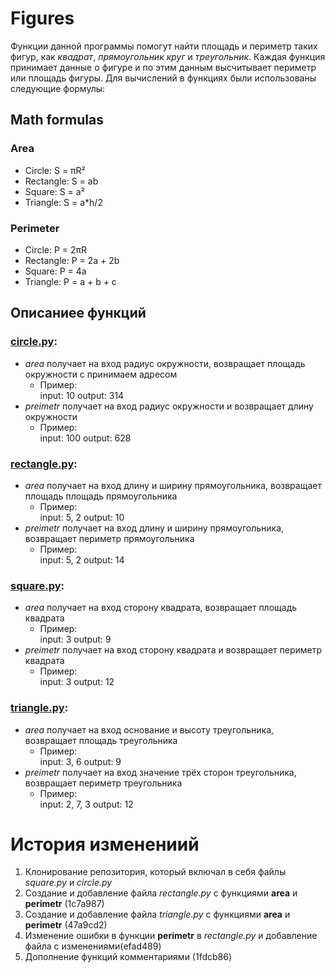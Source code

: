 # **Figures**
Функции данной программы помогут найти площадь и периметр таких фигур, как *квадрат*, *прямоугольник*
*круг* и *треугольник*.
Каждая функция принимает данные о фигуре и по этим данным высчитывает периметр или площадь фигуры.
Для вычислений в функциях были использованы следующие формулы:

## Math formulas
### Area
- Circle: S = πR²
- Rectangle: S = ab
- Square: S = a²
- Triangle: S = a*h/2

### Perimeter
- Circle: P = 2πR
- Rectangle: P = 2a + 2b
- Square: P = 4a
- Triangle: P = a + b + c



## Описаниее функций
### [circle.py](https://github.com/salt-caramel/geometric_lib/edit/labwork_2/docs/README.md):
- *area* получает на вход радиус окружности, возвращает площадь окружности с принимаем адресом
   - Пример:\
    input: 10    output: 314
- *preimetr* получает на вход радиус окружности и возвращает длину окружности
  - Пример:\
    input: 100      output: 628

### [rectangle.py](https://github.com/salt-caramel/geometric_lib/edit/labwork_2/docs/README.md):
- *area* получает на вход длину и ширину прямоугольника, возвращает площадь площадь прямоугольника 
  - Пример:\
    input: 5, 2        output: 10
- *preimetr* получает на вход длину и ширину прямоугольника, возвращает периметр прямоугольника
   - Пример:\
     input: 5, 2        output: 14

### [square.py](https://github.com/salt-caramel/geometric_lib/edit/labwork_2/docs/README.md):
- *area* получает на вход сторону квадрата, возвращает площадь квадрата
   - Пример:\
     input: 3    output: 9
- *preimetr* получает на вход сторону квадрата и возвращает периметр квадрата
   - Пример:\
     input: 3    output: 12

### [triangle.py](https://github.com/salt-caramel/geometric_lib/edit/labwork_2/docs/README.md):
- *area* получает на вход основание и высоту треугольника, возвращает площадь треугольника
   - Пример:\
     input: 3, 6        output: 9
- *preimetr* получает на вход значение трёх сторон треугольника, возвращает периметр треугольника
   - Пример:\
     input: 2, 7, 3        output: 12


# История изменениий

1. Клонирование репозитория, который включал в себя файлы *square.py* и *circle.py*
2. Создание и добавление файла *rectangle.py* с функциями **area** и **perimetr** (1c7a987)
3. Создание и добавление файла *triangle.py* с функциями **area** и **perimetr** (47a9cd2)
4. Изменение ошибки в функции **perimetr** в *rectangle.py* и добавление файла с изменениями(efad489)
5. Дополнение функций комментариями (1fdcb86)



